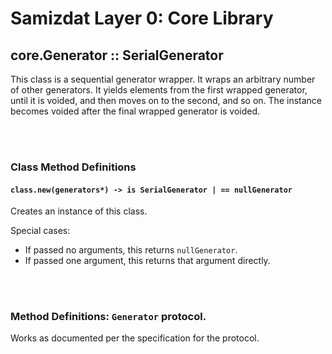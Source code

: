 Samizdat Layer 0: Core Library
==============================

core.Generator :: SerialGenerator
---------------------------------

This class is a sequential generator wrapper. It wraps an arbitrary number
of other generators. It yields elements from the first wrapped generator,
until it is voided, and then moves on to the second, and so on. The instance
becomes voided after the final wrapped generator is voided.


<br><br>
### Class Method Definitions

#### `class.new(generators*) -> is SerialGenerator | == nullGenerator`

Creates an instance of this class.

Special cases:
* If passed no arguments, this returns `nullGenerator`.
* If passed one argument, this returns that argument directly.

<br><br>
### Method Definitions: `Generator` protocol.

Works as documented per the specification for the protocol.
